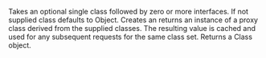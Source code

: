 Takes an optional single class followed by zero or more
  interfaces. If not supplied class defaults to Object.  Creates an
  returns an instance of a proxy class derived from the supplied
  classes. The resulting value is cached and used for any subsequent
  requests for the same class set. Returns a Class object.